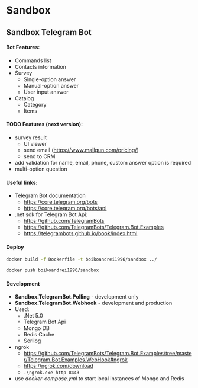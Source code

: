 # Sandbox

## Sandbox Telegram Bot

#### Bot Features:
- Commands list
- Contacts information
- Survey
    - Single-option answer
    - Manual-option answer
    - User input answer
- Catalog
    - Category
    - Items

#### TODO Features (next version):
- survey result
    - UI viewer
    - send email (https://www.mailgun.com/pricing/)
    - send to CRM 
- add validation for name, email, phone, custom answer option is required
- multi-option question

#### Useful links:
- Telegram Bot documentation
    - https://core.telegram.org/bots
    - https://core.telegram.org/bots/api
- .net sdk for Telegram Bot Api: 
    - https://github.com/TelegramBots
    - https://github.com/TelegramBots/Telegram.Bot.Examples
    - https://telegrambots.github.io/book/index.html

#### Deploy
```sh
docker build -f Dockerfile -t boikoandrei1996/sandbox ../
```
```sh
docker push boikoandrei1996/sandbox
```

#### Development
- **Sandbox.TelegramBot.Polling** - development only
- **Sandbox.TelegramBot.Webhook** - development and production
- Used:
    - .Net 5.0
    - Telegram Bot Api
    - Mongo DB
    - Redis Cache
    - Serilog
- ngrok
    - https://github.com/TelegramBots/Telegram.Bot.Examples/tree/master/Telegram.Bot.Examples.WebHook#ngrok
    - https://ngrok.com/download
    - `.\ngrok.exe http 8443`
- use _docker-compose.yml_ to start local instances of Mongo and Redis
